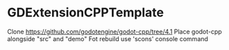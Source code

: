 # GDExtensionCPPTemplate

Clone https://github.com/godotengine/godot-cpp/tree/4.1
Place godot-cpp alongside "src" and "demo"
Fot rebuild use 'scons' console command
